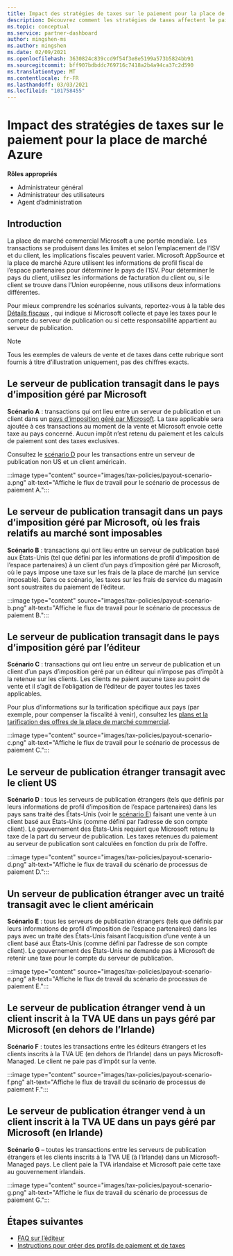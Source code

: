 ```yaml
---
title: Impact des stratégies de taxes sur le paiement pour la place de marché Azure
description: Découvrez comment les stratégies de taxes affectent le paiement pour la place de marché Azure.
ms.topic: conceptual
ms.service: partner-dashboard
author: mingshen-ms
ms.author: mingshen
ms.date: 02/09/2021
ms.openlocfilehash: 3630824c839ccd9f54f3e8e5199a573b5824bb91
ms.sourcegitcommit: bff907bdbddc769716c7418a2b4a94ca37c2d590
ms.translationtype: MT
ms.contentlocale: fr-FR
ms.lasthandoff: 03/03/2021
ms.locfileid: "101758455"
---
```

# <a name="how-tax-policies-affect-payout-for-azure-marketplace"></a>Impact des stratégies de taxes sur le paiement pour la place de marché Azure

**Rôles appropriés**
-    Administrateur général
-    Administrateur des utilisateurs
-    Agent d’administration

## <a name="introduction"></a>Introduction

La place de marché commercial Microsoft a une portée mondiale. Les transactions se produisent dans les limites et selon l’emplacement de l’ISV et du client, les implications fiscales peuvent varier. Microsoft AppSource et la place de marché Azure utilisent les informations de profil fiscal de l’espace partenaires pour déterminer le pays de l’ISV. Pour déterminer le pays du client, utilisez les informations de facturation du client ou, si le client se trouve dans l’Union européenne, nous utilisons deux informations différentes.

Pour mieux comprendre les scénarios suivants, reportez-vous à la table des [Détails fiscaux](tax-details-marketplace.md) , qui indique si Microsoft collecte et paye les taxes pour le compte du serveur de publication ou si cette responsabilité appartient au serveur de publication.

> [!NOTE]
> Tous les exemples de valeurs de vente et de taxes dans cette rubrique sont fournis à titre d’illustration uniquement, pas des chiffres exacts.

## <a name="publisher-transacts-in-microsoft-managed-tax-country"></a>Le serveur de publication transagit dans le pays d’imposition géré par Microsoft

**Scénario A** : transactions qui ont lieu entre un serveur de publication et un client dans un [pays d’imposition géré par Microsoft](tax-details-marketplace.md#microsoft-managed-countries). La taxe applicable sera ajoutée à ces transactions au moment de la vente et Microsoft envoie cette taxe au pays concerné. Aucun impôt n’est retenu du paiement et les calculs de paiement sont des taxes exclusives.

Consultez le [scénario D](#foreign-publisher-transacts-with-us-customer) pour les transactions entre un serveur de publication non US et un client américain.

:::image type="content" source="images/tax-policies/payout-scenario-a.png" alt-text="Affiche le flux de travail pour le scénario de processus de paiement A.":::

## <a name="publisher-transacts-in-microsoft-managed-tax-country-where-marketplace-fee-is-taxable-service"></a>Le serveur de publication transagit dans un pays d’imposition géré par Microsoft, où les frais relatifs au marché sont imposables

**Scénario B** : transactions qui ont lieu entre un serveur de publication basé aux États-Unis (tel que défini par les informations de profil d’imposition de l’espace partenaires) à un client d’un pays d’imposition géré par Microsoft, où le pays impose une taxe sur les frais de la place de marché (un service imposable). Dans ce scénario, les taxes sur les frais de service du magasin sont soustraites du paiement de l’éditeur.

:::image type="content" source="images/tax-policies/payout-scenario-b.png" alt-text="Affiche le flux de travail pour le scénario de processus de paiement B.":::

## <a name="publisher-transacts-in-publisher-managed-tax-country"></a>Le serveur de publication transagit dans le pays d’imposition géré par l’éditeur

**Scénario C** : transactions qui ont lieu entre un serveur de publication et un client d’un pays d’imposition géré par un éditeur qui n’impose pas d’impôt à la retenue sur les clients. Les clients ne paient aucune taxe au point de vente et il s’agit de l’obligation de l’éditeur de payer toutes les taxes applicables.

Pour plus d’informations sur la tarification spécifique aux pays (par exemple, pour compenser la fiscalité à venir), consultez les [plans et la tarification des offres de la place de marché commercial](https://docs.microsoft.com/azure/marketplace/plans-pricing#custom-prices).

:::image type="content" source="images/tax-policies/payout-scenario-c.png" alt-text="Affiche le flux de travail pour le scénario de processus de paiement C.":::

## <a name="foreign-publisher-transacts-with-us-customer"></a>Le serveur de publication étranger transagit avec le client US

**Scénario D** : tous les serveurs de publication étrangers (tels que définis par leurs informations de profil d’imposition de l’espace partenaires) dans les pays sans traité des États-Unis (voir le [scénario E](#foreign-publisher-with-a-treaty-transacts-with-us-customer)) faisant une vente à un client basé aux États-Unis (comme défini par l’adresse de son compte client). Le gouvernement des États-Unis requiert que Microsoft retenu la taxe de la part du serveur de publication. Les taxes retenues du paiement au serveur de publication sont calculées en fonction du prix de l’offre.

:::image type="content" source="images/tax-policies/payout-scenario-d.png" alt-text="Affiche le flux de travail du scénario de processus de paiement D.":::

## <a name="foreign-publisher-with-a-treaty-transacts-with-us-customer"></a>Un serveur de publication étranger avec un traité transagit avec le client américain

**Scénario E** : tous les serveurs de publication étrangers (tels que définis par leurs informations de profil d’imposition de l’espace partenaires) dans les pays avec un traité des États-Unis faisant l’acquisition d’une vente à un client basé aux États-Unis (comme défini par l’adresse de son compte client). Le gouvernement des États-Unis ne demande pas à Microsoft de retenir une taxe pour le compte du serveur de publication.

:::image type="content" source="images/tax-policies/payout-scenario-e.png" alt-text="Affiche le flux de travail du scénario de processus de paiement E.":::

## <a name="foreign-publisher-sells-to-an-eu-vat-registered-customer-in-a-microsoft-managed-country-outside-ireland"></a>Le serveur de publication étranger vend à un client inscrit à la TVA UE dans un pays géré par Microsoft (en dehors de l’Irlande)

**Scénario F** : toutes les transactions entre les éditeurs étrangers et les clients inscrits à la TVA UE (en dehors de l’Irlande) dans un pays Microsoft-Managed. Le client ne paie pas d’impôt sur la vente.

:::image type="content" source="images/tax-policies/payout-scenario-f.png" alt-text="Affiche le flux de travail du scénario de processus de paiement F.":::

## <a name="foreign-publisher-sells-to-an-eu-vat-registered-customer-in-a-microsoft-managed-country-in-ireland"></a>Le serveur de publication étranger vend à un client inscrit à la TVA UE dans un pays géré par Microsoft (en Irlande)

**Scénario G** – toutes les transactions entre les serveurs de publication étrangers et les clients inscrits à la TVA UE (à l’Irlande) dans un Microsoft-Managed pays. Le client paie la TVA irlandaise et Microsoft paie cette taxe au gouvernement irlandais.

:::image type="content" source="images/tax-policies/payout-scenario-g.png" alt-text="Affiche le flux de travail du scénario de processus de paiement G.":::

## <a name="next-steps"></a>Étapes suivantes

- [FAQ sur l’éditeur](https://docs.microsoft.com/azure/marketplace/marketplace-faq-publisher-guide)
- [Instructions pour créer des profils de paiement et de taxes](https://docs.microsoft.com/partner-center/set-up-your-payout-account?context=/azure/marketplace/context/context#create-a-payment-profile)
